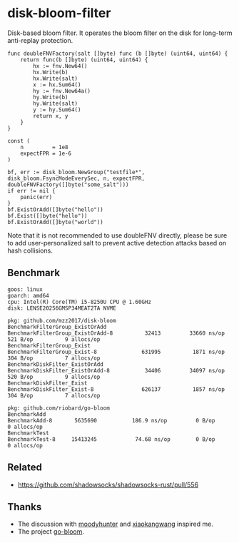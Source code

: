 # disk-bloom-filter

Disk-based bloom filter. It operates the bloom filter on the disk for long-term anti-replay protection.

```golang
func doubleFNVFactory(salt []byte) func (b []byte) (uint64, uint64) {
	return func(b []byte) (uint64, uint64) {
		hx := fnv.New64()
		hx.Write(b)
		hx.Write(salt)
		x := hx.Sum64()
		hy := fnv.New64a()
		hy.Write(b)
		hy.Write(salt)
		y := hy.Sum64()
		return x, y
	}
}

const (
    n         = 1e8
    expectFPR = 1e-6
)

bf, err := disk_bloom.NewGroup("testfile*", disk_bloom.FsyncModeEverySec, n, expectFPR, doubleFNVFactory([]byte("some_salt")))
if err != nil {
    panic(err)
}
bf.ExistOrAdd([]byte("hello"))
bf.Exist([]byte("hello"))
bf.ExistOrAdd([]byte("world"))
```

Note that it is not recommended to use doubleFNV directly, please be sure to add user-personalized salt to prevent active detection attacks based on hash collisions.

## Benchmark
```
goos: linux
goarch: amd64
cpu: Intel(R) Core(TM) i5-8250U CPU @ 1.60GHz
disk: LENSE20256GMSP34MEAT2TA NVME

pkg: github.com/mzz2017/disk-bloom
BenchmarkFilterGroup_ExistOrAdd
BenchmarkFilterGroup_ExistOrAdd-8   	   32413	     33660 ns/op	     521 B/op	       9 allocs/op
BenchmarkFilterGroup_Exist
BenchmarkFilterGroup_Exist-8        	  631995	      1871 ns/op	     304 B/op	       7 allocs/op
BenchmarkDiskFilter_ExistOrAdd
BenchmarkDiskFilter_ExistOrAdd-8    	   34406	     34097 ns/op	     520 B/op	       9 allocs/op
BenchmarkDiskFilter_Exist
BenchmarkDiskFilter_Exist-8         	  626137	      1857 ns/op	     304 B/op	       7 allocs/op

pkg: github.com/riobard/go-bloom
BenchmarkAdd
BenchmarkAdd-8    	 5635690	       186.9 ns/op	       0 B/op	       0 allocs/op
BenchmarkTest
BenchmarkTest-8   	15413245	        74.68 ns/op	       0 B/op	       0 allocs/op
```

## Related

+ https://github.com/shadowsocks/shadowsocks-rust/pull/556

## Thanks

+ The discussion with [moodyhunter](https://github.com/moodyhunter) and [xiaokangwang](https://github.com/xiaokangwang) inspired me.
+ The project [go-bloom](https://github.com/riobard/go-bloom/blob/master/filter.go).